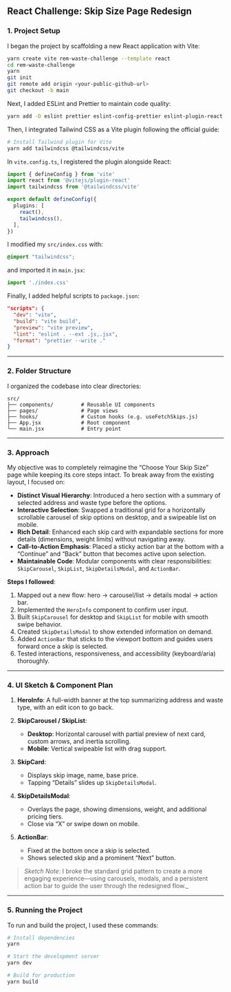 ## React Challenge: Skip Size Page Redesign

### 1. Project Setup

I began the project by scaffolding a new React application with Vite:

```bash
yarn create vite rem-waste-challenge --template react
cd rem-waste-challenge
yarn
git init
git remote add origin <your-public-github-url>
git checkout -b main
```

Next, I added ESLint and Prettier to maintain code quality:

```bash
yarn add -D eslint prettier eslint-config-prettier eslint-plugin-react
```

Then, I integrated Tailwind CSS as a Vite plugin following the official guide:

```bash
# Install Tailwind plugin for Vite
yarn add tailwindcss @tailwindcss/vite
```

In `vite.config.ts`, I registered the plugin alongside React:

```ts
import { defineConfig } from 'vite'
import react from '@vitejs/plugin-react'
import tailwindcss from '@tailwindcss/vite'

export default defineConfig({
  plugins: [
    react(),
    tailwindcss(),
  ],
})
```

I modified my `src/index.css` with:

```css
@import "tailwindcss";
```

and imported it in `main.jsx`:

```js
import './index.css'
```

Finally, I added helpful scripts to `package.json`:

```json
"scripts": {
  "dev": "vite",
  "build": "vite build",
  "preview": "vite preview",
  "lint": "eslint . --ext .js,.jsx",
  "format": "prettier --write ."
}
```

---

### 2. Folder Structure

I organized the codebase into clear directories:

```plaintext
src/
├── components/         # Reusable UI components
├── pages/              # Page views
├── hooks/              # Custom hooks (e.g. useFetchSkips.js)
├── App.jsx             # Root component
└── main.jsx            # Entry point
```

---

### 3. Approach

My objective was to completely reimagine the “Choose Your Skip Size” page while keeping its core steps intact. To break away from the existing layout, I focused on:

* **Distinct Visual Hierarchy**: Introduced a hero section with a summary of selected address and waste type before the options.
* **Interactive Selection**: Swapped a traditional grid for a horizontally scrollable carousel of skip options on desktop, and a swipeable list on mobile.
* **Rich Detail**: Enhanced each skip card with expandable sections for more details (dimensions, weight limits) without navigating away.
* **Call-to-Action Emphasis**: Placed a sticky action bar at the bottom with a “Continue” and “Back” button that becomes active upon selection.
* **Maintainable Code**: Modular components with clear responsibilities: `SkipCarousel`, `SkipList`, `SkipDetailsModal`, and `ActionBar`.

**Steps I followed**:

1. Mapped out a new flow: hero → carousel/list → details modal → action bar.
2. Implemented the `HeroInfo` component to confirm user input.
3. Built `SkipCarousel` for desktop and `SkipList` for mobile with smooth swipe behavior.
4. Created `SkipDetailsModal` to show extended information on demand.
5. Added `ActionBar` that sticks to the viewport bottom and guides users forward once a skip is selected.
6. Tested interactions, responsiveness, and accessibility (keyboard/aria) thoroughly.

---

### 4. UI Sketch & Component Plan

1. **HeroInfo**: A full-width banner at the top summarizing address and waste type, with an edit icon to go back.
2. **SkipCarousel / SkipList**:

   * **Desktop**: Horizontal carousel with partial preview of next card, custom arrows, and inertia scrolling.
   * **Mobile**: Vertical swipeable list with drag support.
3. **SkipCard**:

   * Displays skip image, name, base price.
   * Tapping “Details” slides up `SkipDetailsModal`.
4. **SkipDetailsModal**:

   * Overlays the page, showing dimensions, weight, and additional pricing tiers.
   * Close via “X” or swipe down on mobile.
5. **ActionBar**:

   * Fixed at the bottom once a skip is selected.
   * Shows selected skip and a prominent “Next” button.

> *Sketch Note:* I broke the standard grid pattern to create a more engaging experience—using carousels, modals, and a persistent action bar to guide the user through the redesigned flow.\_

---

### 5. Running the Project

To run and build the project, I used these commands:

```bash
# Install dependencies
yarn

# Start the development server
yarn dev

# Build for production
yarn build
```